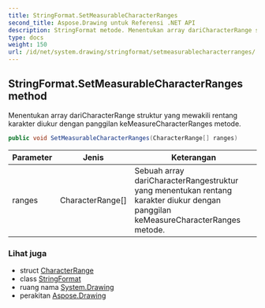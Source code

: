 ```yaml
---
title: StringFormat.SetMeasurableCharacterRanges
second_title: Aspose.Drawing untuk Referensi .NET API
description: StringFormat metode. Menentukan array dariCharacterRange struktur yang mewakili rentang karakter diukur dengan panggilan keMeasureCharacterRanges metode.
type: docs
weight: 150
url: /id/net/system.drawing/stringformat/setmeasurablecharacterranges/
---
```

## StringFormat.SetMeasurableCharacterRanges method

Menentukan array dariCharacterRange struktur yang mewakili rentang karakter diukur dengan panggilan keMeasureCharacterRanges metode.

```csharp
public void SetMeasurableCharacterRanges(CharacterRange[] ranges)
```

| Parameter | Jenis | Keterangan |
| --- | --- | --- |
| ranges | CharacterRange[] | Sebuah array dariCharacterRangestruktur yang menentukan rentang karakter diukur dengan panggilan keMeasureCharacterRanges metode. |

### Lihat juga

* struct [CharacterRange](../../characterrange/)
* class [StringFormat](../)
* ruang nama [System.Drawing](../../stringformat/)
* perakitan [Aspose.Drawing](../../../)


